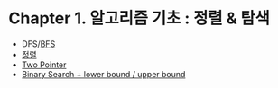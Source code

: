 # Chapter 1. 알고리즘 기초 : 정렬 & 탐색
- DFS/[BFS](https://github.com/AAISSJ/AlgorithmStudy/tree/main/2024/Exhaustive%20Search/BFS)
- [정렬](https://github.com/AAISSJ/AlgorithmStudy/tree/main/2024/Sort)
- [Two Pointer](https://github.com/AAISSJ/AlgorithmStudy/tree/main/2024/Search/Two%20Pointer)
- [Binary Search + lower bound / upper bound](https://github.com/AAISSJ/AlgorithmStudy/tree/main/2024/Search/Binary%20Search)
